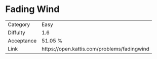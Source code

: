 # Fading Wind

<table>
    <tr>
        <td>Category</td>
        <td>Easy</td>
    </tr>
    <tr>
        <td>Diffulty</td>
        <td>1.6</td>
    </tr>
    <tr>
        <td>Acceptance</td>
        <td>51.05 %</td>
    </tr>
    <tr>
        <td>Link</td>
        <td>https://open.kattis.com/problems/fadingwind</td>
    </tr>
</table>